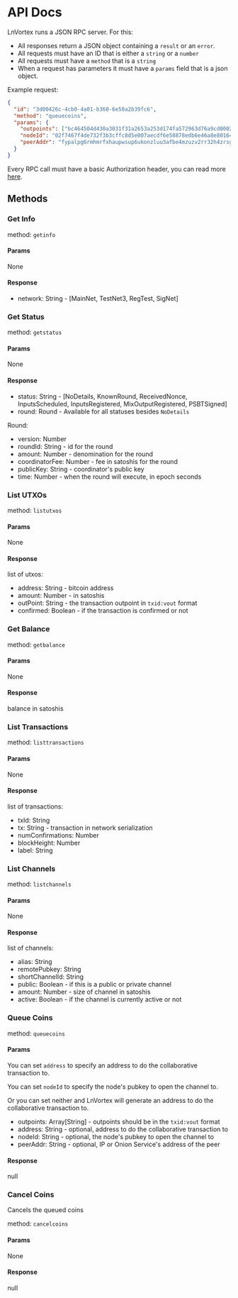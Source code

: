 # API Docs

LnVortex runs a JSON RPC server. For this:

- All responses return a JSON object containing a `result` or an `error`.
- All requests must have an ID that is either a `string` or a `number`
- All requests must have a `method` that is a `string`
- When a request has parameters it must have a `params` field that is a json object.

Example request:

```json
{
  "id": "3d00426c-4cb0-4a01-b360-6e50a2b39fc6",
  "method": "queuecoins",
  "params": {
    "outpoints": ["bc464504d430a3031f31a2653a253d174fa572963d76a9cd0002dce7f319fcbf:0"],
    "nodeId": "02f7467f4de732f3b3cffc8d5e007aecdf6e58878edb6e46a8e80164421c1b90aa",
    "peerAddr": "fypalpg6rmhmrfxhaupwsup6ukonzluu3afbe4mzuzv2rr32h4zrsgyd.onion:9735"
  }
}
```

Every RPC call must have a basic Authorization header, you can read more [here](https://swagger.io/docs/specification/authentication/basic-authentication/).

## Methods

### Get Info

method: `getinfo`

#### Params

None

#### Response

- network: String - [MainNet, TestNet3, RegTest, SigNet]

### Get Status

method: `getstatus`

#### Params

None

#### Response

- status: String - [NoDetails, KnownRound, ReceivedNonce, InputsScheduled, InputsRegistered, MixOutputRegistered, PSBTSigned]
- round: Round - Available for all statuses besides `NoDetails`

Round:
- version: Number
- roundId: String - id for the round
- amount: Number - denomination for the round
- coordinatorFee: Number - fee in satoshis for the round
- publicKey: String - coordinator's public key
- time: Number - when the round will execute, in epoch seconds

### List UTXOs

method: `listutxos`

#### Params

None

#### Response

list of utxos:

- address: String - bitcoin address
- amount: Number - in satoshis
- outPoint: String - the transaction outpoint in `txid:vout` format
- confirmed: Boolean - if the transaction is confirmed or not

### Get Balance

method: `getbalance`

#### Params

None

#### Response

balance in satoshis

### List Transactions

method: `listtransactions`

#### Params

None

#### Response

list of transactions:

- txId: String
- tx: String - transaction in network serialization
- numConfirmations: Number
- blockHeight: Number
- label: String

### List Channels

method: `listchannels`

#### Params

None

#### Response

list of channels:

- alias: String
- remotePubkey: String
- shortChannelId: String
- public: Boolean - if this is a public or private channel
- amount: Number - size of channel in satoshis
- active: Boolean - if the channel is currently active or not

### Queue Coins

method: `queuecoins`

#### Params

You can set `address` to specify an address to do the collaborative transaction to.

You can set `nodeId` to specify the node's pubkey to open the channel to.

Or you can set neither and LnVortex will generate an address to do the collaborative transaction to.

- outpoints: Array[String] - outpoints should be in the `txid:vout` format
- address: String - optional, address to do the collaborative transaction to
- nodeId: String - optional, the node's pubkey to open the channel to
- peerAddr: String - optional, IP or Onion Service's address of the peer

#### Response

null

### Cancel Coins

Cancels the queued coins

method: `cancelcoins`

#### Params

None

#### Response

null
